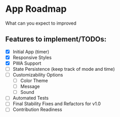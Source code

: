 # App Roadmap

What can you expect to improved

## Features to implement/TODOs:

- [x] Initial App (timer)
- [x] Responsive Styles
- [x] PWA Support
- [ ] State Persistence (keep track of mode and time)
- [ ] Customizability Options
  - [ ] Color Theme
  - [ ] Message
  - [ ] Sound
- [ ] Automated Tests
- [ ] Final Stability Fixes and Refactors for v1.0
- [ ] Contribution Readiness
